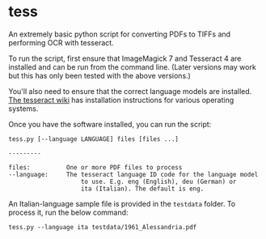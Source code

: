 # tess

An extremely basic python script for converting PDFs to TIFFs and 
performing OCR with tesseract.

To run the script, first ensure that ImageMagick 7 and Tesseract 4 are 
installed and can be run from the command line. (Later versions may work but
this has only been tested with the above versions.)

You'll also need to ensure that the correct language models are installed.
[The tesseract wiki](https://github.com/tesseract-ocr/tesseract/wiki)
has installation instructions for various operating systems.

Once you have the software installed, you can run the script:

    tess.py [--language LANGUAGE] files [files ...]

    ---------

    files:          One or more PDF files to process
    --language:     The tesseract language ID code for the language model
                        to use. E.g. eng (English), deu (German) or 
                        ita (Italian). The default is eng.

An Italian-language sample file is provided in the `testdata` folder. To 
process it, run the below command:

    tess.py --language ita testdata/1961_Alessandria.pdf
